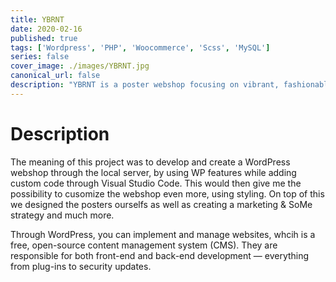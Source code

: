 ```yaml
---
title: YBRNT
date: 2020-02-16
published: true
tags: ['Wordpress', 'PHP', 'Woocommerce', 'Scss', 'MySQL']
series: false
cover_image: ./images/YBRNT.jpg
canonical_url: false
description: "YBRNT is a poster webshop focusing on vibrant, fashionable & abstract art prints for your wall that I developed with some friends."
---
```

# Description
The meaning of this project was to develop and create a WordPress webshop through the local server, by using WP features while adding custom code through Visual Studio Code. This would then give me the possibility to cusomize the webshop even more, using styling. On top of this we designed the posters ourselfs as well as creating a marketing & SoMe strategy and much more.

Through WordPress, you can implement and manage websites, whcih is a free, open-source content management system (CMS). They are responsible for both front-end and back-end development — everything from plug-ins to security updates.

